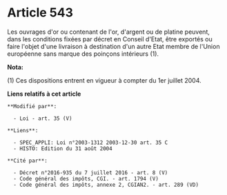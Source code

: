 # Article 543

Les ouvrages d'or ou contenant de l'or, d'argent ou de platine peuvent, dans les conditions fixées par décret en Conseil
d'Etat, être exportés ou faire l'objet d'une livraison à destination d'un autre Etat membre de l'Union européenne sans marque
des poinçons intérieurs (1).

**Nota:**

(1) Ces dispositions entrent en vigueur à compter du 1er juillet 2004.

**Liens relatifs à cet article**

	**Modifié par**:

	  - Loi - art. 35 (V)

	**Liens**:

	  - SPEC_APPLI: Loi n°2003-1312 2003-12-30 art. 35 C
	  - HISTO: Edition du 31 août 2004

	**Cité par**:

	  - Décret n°2016-935 du 7 juillet 2016 - art. 8 (V)
	  - Code général des impôts, CGI. - art. 1794 (V)
	  - Code général des impôts, annexe 2, CGIAN2. - art. 289 (VD)
